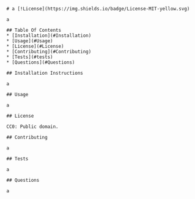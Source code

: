 
    # a [!License](https://img.shields.io/badge/License-MIT-yellow.svg)
    
    a   
    
    ## Table Of Contents
    * [Installation](#Installation)
    * [Usage](#Usage)
    * [License](#License)
    * [Contributing](#Contributing)
    * [Tests](#tests)
    * [Questions](#Questions)
    
    ## Installation Instructions
    
    a
        
    ## Usage
    
    a
    
    ## License
    
    CC0: Public domain. 
    
    ## Contributing
    
    a
    
    ## Tests

    a

    ## Questions

    a
    
